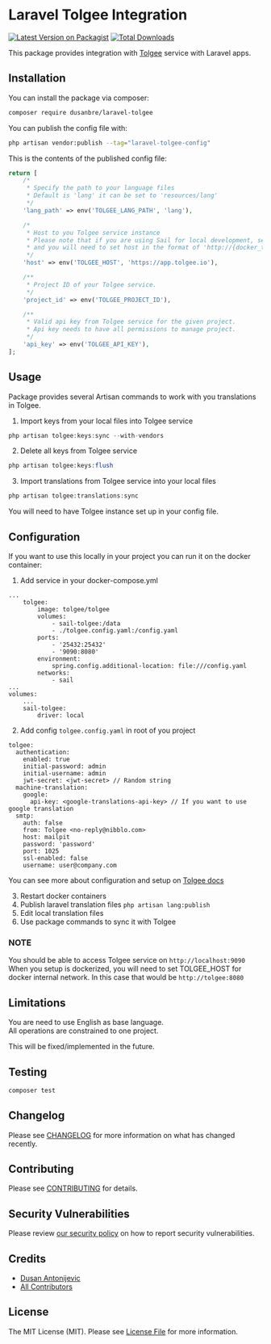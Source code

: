 # Laravel Tolgee Integration

[![Latest Version on Packagist](https://img.shields.io/packagist/v/dusanbre/laravel-tolgee.svg?style=flat-square)](https://packagist.org/packages/dusanbre/laravel-tolgee)
[![Total Downloads](https://img.shields.io/packagist/dt/dusanbre/laravel-tolgee.svg?style=flat-square)](https://packagist.org/packages/dusanbre/laravel-tolgee)

This package provides integration with [Tolgee](https://tolgee.io) service with Laravel apps.

## Installation

You can install the package via composer:

```bash
composer require dusanbre/laravel-tolgee
```

You can publish the config file with:

```bash
php artisan vendor:publish --tag="laravel-tolgee-config"
```

This is the contents of the published config file:

```php
return [
    /*
     * Specify the path to your language files
     * Default is 'lang' it can be set to 'resources/lang'
     */
    'lang_path' => env('TOLGEE_LANG_PATH', 'lang'),

    /*
     * Host to you Tolgee service instance
     * Please note that if you are using Sail for local development, service need to be in the same docker network
     * and you will need to set host in the format of 'http://{docker_tolgee_service_name}:{docker_tolgee_service_port}'
     */
    'host' => env('TOLGEE_HOST', 'https://app.tolgee.io'),

    /**
     * Project ID of your Tolgee service.
     */
    'project_id' => env('TOLGEE_PROJECT_ID'),

    /**
     * Valid api key from Tolgee service for the given project.
     * Api key needs to have all permissions to manage project.
     */
    'api_key' => env('TOLGEE_API_KEY'),
];
```

## Usage

Package provides several Artisan commands to work with you translations in Tolgee.

1. Import keys from your local files into Tolgee service

```php
php artisan tolgee:keys:sync --with-vendors
```

2. Delete all keys from Tolgee service

```php
php artisan tolgee:keys:flush
```

3. Import translations from Tolgee service into your local files

```php
php artisan tolgee:translations:sync
```

You will need to have Tolgee instance set up in your config file.

## Configuration

If you want to use this locally in your project you can run it on the docker container:

1. Add service in your docker-compose.yml

```
...
    tolgee:
        image: tolgee/tolgee
        volumes:
            - sail-tolgee:/data
            - ./tolgee.config.yaml:/config.yaml
        ports:
            - '25432:25432'
            - '9090:8080'
        environment:
            spring.config.additional-location: file:///config.yaml
        networks:
            - sail
...
volumes:
    ...
    sail-tolgee:
        driver: local
```

2. Add config `tolgee.config.yaml` in root of you project

```
tolgee:
  authentication:
    enabled: true
    initial-password: admin
    initial-username: admin
    jwt-secret: <jwt-secret> // Random string
  machine-translation:
    google:
      api-key: <google-translations-api-key> // If you want to use google translation
  smtp:
    auth: false
    from: Tolgee <no-reply@nibblo.com>
    host: mailpit
    password: 'password'
    port: 1025
    ssl-enabled: false
    username: user@company.com
```

You can see more about configuration and setup
on [Tolgee docs](https://tolgee.io/platform/self_hosting/configuration?config-format=yaml)

3. Restart docker containers
4. Publish laravel translation files `php artisan lang:publish`
5. Edit local translation files
6. Use package commands to sync it with Tolgee

### NOTE

You should be able to access Tolgee service on `http://localhost:9090`</br>
When you setup is dockerized, you will need to set TOLGEE_HOST for docker internal network. In this case that would be
`http://tolgee:8080`

## Limitations

You are need to use English as base language.</br>
All operations are constrained to one project.

This will be fixed/implemented in the future.

## Testing

```bash
composer test
```

## Changelog

Please see [CHANGELOG](CHANGELOG.md) for more information on what has changed recently.

## Contributing

Please see [CONTRIBUTING](CONTRIBUTING.md) for details.

## Security Vulnerabilities

Please review [our security policy](../../security/policy) on how to report security vulnerabilities.

## Credits

- [Dusan Antonijevic](https://github.com/dusanbre)
- [All Contributors](../../contributors)

## License

The MIT License (MIT). Please see [License File](LICENSE.md) for more information.
